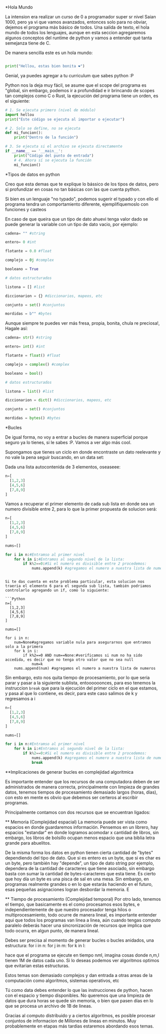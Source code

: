 *Hola Mundo

La intension era realizar un curso de 0 a programador super sr nivel Saian 1000, pero ya vi que vamos avanzados, entonces solo para no obviar, dejemos el programa más básico de todos. Una salida de texto, el hola mundo de todos los lenguajes, aunque en esta seccion agregaremos algunos conceptos del runtime de python y vamos a entender qué tanta semejanza tiene de C.

De manera sencilla este es un hola mundo:

```Python

print("Hellou, estas bien bonita ❤️")
```


Genial, ya puedes agregar a tu curriculum que sabes python :P

Python nos la deja muy fácil, se asume que el scope del programa es "global, sin embargo, podemos ir a profundidad e ir brincando de scopes tan complejos como C o Rust, la ejecución del programa tiene un orden, es el siguiente:


```Python
# 1. Se ejecuta primero (nivel de módulo)
import hellou
print("Este código se ejecuta al importar o ejecutar")

# 2. Solo se define, no se ejecuta
def mi_funcion():
    print("Dentro de la función")

# 3. Se ejecuta si el archivo se ejecuta directamente
if __name__ == '__main__':
    print("Código del punto de entrada")
    # 4. Ahora sí se ejecuta la función
    mi_funcion()

```

*Tipos de datos en python

Creo que esta demas que te explique lo bássico de los tipos de datos, pero si profundizar en cosas no tan básicas con las que cuenta python.

Si bien es un lenguaje "no typado", podemos sugerir el typado y con ello el programa tendra un comportamiento diferente, ejemplifiquemoslo con funciones y casteos

En caso de que queira que un tipo de dato ahuevi tenga valor dado se puede generar la variable con un tipo de dato vacio, por ejemplo:

```Python
cadena= "" #string

entero= 0 #int

flotante = 0.0 #float

complejo = 0j #complex

booleano = True

# datos estructurados

listona = [] #list

diccionarion = {} #diccionarios, mapeos, etc

conjunto = set() #conjuntos

mordidas = b"" #bytes
```

Aunque siempre te puedes ver más fresa, propia, bonita, chula re preciosa!, Hagale así:

```Python
cadena= str() #string

entero= int() #int

flotante = float() #float

complejo = complex() #complex

booleano = bool()

# datos estructurados

listona = list() #list

diccionarion = dict() #diccionarios, mapeos, etc

conjunto = set() #conjuntos

mordidas = bytes() #bytes
```


*Bucles

De igual forma, no voy a entrar a bucles de manera superficial porque seguro ya lo tienes, si le sabes :P.
Vamos a ver algo más cool.

Supongamos que tienes un ciclo en donde encontraste un dato reelevante y no vale la pena seguir buscando, en un data set:

Dada una lista autocontenida de 3 elementos, oseaseee:

```Python
n=[
  [1,2,3]
  [4,5,6]
  [7,8,9]
]
```

Vamos a recuperar el primer elemento de cada sub lista en donde sea un numero divisible entre 2, para lo que la primer propuesta de solucion será:

```Python
n=[
  [1,2,3]
  [4,5,6]
  [7,8,9]
]

nums=[]

for i in n:#Entramso al primer nivel
    for k in i:#Entramos al segundo nivel de la lista:
        if k%2==0:#Si el numero es divisible entre 2 procedemos:
            nums.append(k) #agregamos el numero a nuestra lista de numeros
```

```

Si te das cuenta en este problema particular, esta solucion nos traeria el elemento 6 para el segunda sub lista, también podriamos controlarlo agregando un if, como lo siguiente:

```Python
n=[
  [1,2,3]
  [4,5,6]
  [7,8,9]
]

nums=[]

for i in n:
    num=None#agregamos variable nula para asegurarnos que entramos solo a la primera
    for k in i:
        if k%2==0 AND num==None:#verificamos si num no ha sido accedida, es decir que no tenga otro valor que no sea null
            num=k
    nums.append(num) #agregamos el numero a nuestra lista de numeros
```


Sin embargo, esto nos quita tiempo de procesamiento, por lo que seria parar y pasar a la siguiente sublista, entoooooonces, para eso tenemos la instruccion ```break``` que para la ejecución del primer ciclo en el que estamos, y pasa al que lo contiene, es decir, para este caso salimos de k y regresamos a i

```Python
n=[
  [1,2,3]
  [4,5,6]
  [7,8,9]
]

nums=[]

for i in n:#Entramso al primer nivel
    for k in i:#Entramos al segundo nivel de la lista:
        if k%2==0:#Si el numero es divisible entre 2 procedemos:
            nums.append(k) #agregamos el numero a nuestra lista de numeros
            break

```


**Implicaciones de generar bucles en complejidad algoritmica

Es importante entender que los recursos de una computadora deben de ser administrados de manera correcta, principalmente con limpieza de grandes datos, tenemos tiempos de procesamiento demasiado largos (horas, días), con esto en mente es obvio que debemos ser certeros al escribir programas.

Principalmente contamos con dos recursos que se encuentran ligados:

** Memoria (Complejidad espacial)
La memoria puede ser vista como espacios en donde guardaremos información. Pensemos en un librero, hay espacios "estandar" en donde logramos acomodar x cantidad de libros, sin embargo, los libros de bolsillo ocupan menos espacio que una biblia letra grande para abuelitos. 

De la misma forma los datos en python tienen cierta cantidad de "bytes" dependiendo del tipo de dato. Que si es entero es un byte, que si es char es un byte, pero también hay "depende", un tipo de dato string por ejemplo, dependera de la cantidad de caracteres que tiene asociado, sin embargo basta con sumar la cantidad de bytes-caracteres que esta tiene.
Es cierto que hoy día un byte es una pisca de sal en una mesa. Sin embargo, en programas realmente grandes o en lo que estarás haciendo en el futuro, esas pequeñas asignaciones logran desbordar la memoria. E


** Tiempo de procesamiento (Complejidad temporal)
Por otro lado, tenemos el tiempo, que basicamente es el como procesamos esos bytes, e independientemente de que nuestro procesador tenga hilos o multiprocesamiento, todo ocurre de manera lineal, es importante entender aqui que todos los programas van linea a linea, aún cuando tengas computo paralelo deberás hacer una sincronización de recursos que implica que todo ocurra, en algun punto, de manera lineal. 

Debes ser precisa al momento de generar bucles o bucles anidados, una estructura:
for i in n:
  for j in m: 
    for k in l:

hace que el programa se ejecute en tiempo n*m*l, imagina cosas donde n,m,l tienen 1M de datos cada uno. Si lo deseas podemos ver algoritmos optimos que evitarian estas estructuras. 

Estos temas son demasiado complejos y dan entrada a otras areas de la computación como algoritmos, sistemas operativos, etc

Tú como data debes entender lo que las instrucciones de python, hacen con el espacio y tiempo disponibles. No queremos que una limpieza de datos que dura horas se quede sin memoria, o bien que pasen días en lo que se procesa un archivo de 1B de lineas.

Gracias al computo distribuido y a ciertos algoritmos, es posible procesar conjuntos de informacion de Millones de lineas en minutos. Muy probablemente en etapas más tardias estaremos abordando esos temas.
